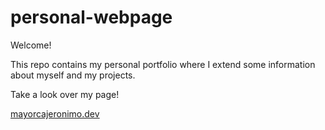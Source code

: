 ﻿# personal-webpage


Welcome!

This repo contains my personal portfolio where I extend some information about myself and my projects. 

Take a look over my page!

<a href ="https://mayorcadev.netlify.app/" target ="_blank">
mayorcajeronimo.dev
</a>

